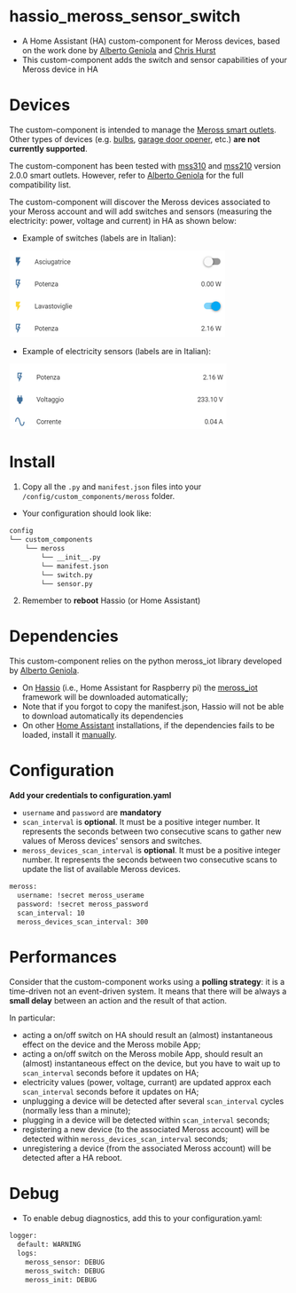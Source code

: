 # hassio_meross_sensor_switch
- A Home Assistant (HA) custom-component for Meross devices, based 
on the work done by [Alberto Geniola](https://github.com/albertogeniola/MerossIot) and [Chris Hurst](https://github.com/hurstc/hassio-meross)
- This custom-component adds the switch and sensor capabilities of your Meross device in HA

Devices
============

The custom-component is intended to manage the [Meross smart outlets](https://www.meross.com/product?category_id=4). 
Other types of devices (e.g. 
[bulbs](https://www.meross.com/product?category_id=5), 
[garage door opener](https://www.meross.com/product?category_id=8), etc.) 
**are not currently supported**. 

The custom-component has been tested with [mss310](https://www.meross.com/product/6/article/) and 
[mss210](https://www.meross.com/product/3/article/) version 2.0.0 smart outlets.
However, refer to [Alberto Geniola](https://github.com/albertogeniola/MerossIot) for the full compatibility list.

The custom-component will discover the Meross devices associated to your Meross account and will add switches and 
sensors (measuring the electricity: power, voltage and current) in HA as shown below:

- Example of switches (labels are in Italian):<br/>
<img src="res/switches.png" alt="Switches" />

- Example of electricity sensors (labels are in Italian):<br/>
<img src="res/sensors.png" alt="Sensors" />
  

Install
============

1. Copy all the `.py` and `manifest.json` files into your `/config/custom_components/meross` folder.
- Your configuration should look like:
```
config
└── custom_components
    └── meross
        └── __init__.py
        └── manifest.json
        └── switch.py
        └── sensor.py
```

2. Remember to **reboot** Hassio (or Home Assistant)

Dependencies
============
This custom-component relies on the python meross_iot library developed by [Alberto Geniola](https://github.com/albertogeniola/MerossIot).
- On [Hassio](https://www.home-assistant.io/hassio/) (i.e., Home Assistant for Raspberry pi) the 
[meross_iot](https://github.com/albertogeniola/MerossIot) framework will be downloaded automatically;
- Note that if you forgot to copy the manifest.json, Hassio will not be able to download automatically its dependencies
- On other [Home Assistant](https://www.home-assistant.io/getting-started/) installations, if the dependencies fails to 
be loaded, install it [manually](https://github.com/albertogeniola/MerossIot#installation). 



Configuration
============

**Add your credentials to configuration.yaml**
- `username` and `password` are **mandatory**
- `scan_interval` is **optional**. It must be a positive integer number. It represents the seconds between two consecutive scans to gather new values of Meross devices' sensors and switches. 
- `meross_devices_scan_interval` is **optional**. It must be a positive integer number. It represents the seconds between two consecutive scans to update the list of available Meross devices. 
```
meross:
  username: !secret meross_userame
  password: !secret meross_password
  scan_interval: 10
  meross_devices_scan_interval: 300
```

Performances
============
Consider that the custom-component works using a **polling strategy**: it is a time-driven not an event-driven system. 
It means that there will be always a **small delay** between an action and the result of that action.

In particular:
- acting a on/off switch on HA should result an (almost) instantaneous effect on the device and the Meross mobile App;
- acting a on/off switch on the Meross mobile App, should result an (almost) instantaneous effect on the device, but you have to wait up to `scan_interval` seconds before it updates on HA;
- electricity values (power, voltage, currant) are updated approx each `scan_interval` seconds before it updates on HA;
- unplugging a device will be detected after several `scan_interval` cycles (normally less than a minute);
- plugging in a device will be detected within `scan_interval` seconds;
- registering a new device (to the associated Meross account) will be detected within `meross_devices_scan_interval` seconds;
- unregistering a device (from the associated Meross account) will be detected after a HA reboot.

Debug
============

- To enable debug diagnostics, add this to your configuration.yaml:
```
logger:
  default: WARNING
  logs:
    meross_sensor: DEBUG
    meross_switch: DEBUG
    meross_init: DEBUG
```

